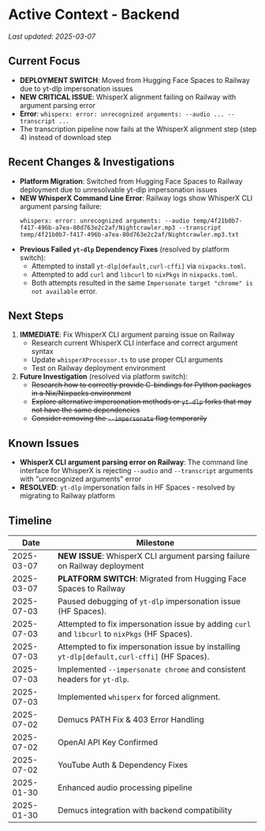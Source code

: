 # Active Context - Backend

_Last updated: 2025-03-07_

## Current Focus
- **DEPLOYMENT SWITCH**: Moved from Hugging Face Spaces to Railway due to yt-dlp impersonation issues
- **NEW CRITICAL ISSUE**: WhisperX alignment failing on Railway with argument parsing error
- **Error**: `whisperx: error: unrecognized arguments: --audio ... --transcript ...`
- The transcription pipeline now fails at the WhisperX alignment step (step 4) instead of download step

## Recent Changes & Investigations
- **Platform Migration**: Switched from Hugging Face Spaces to Railway deployment due to unresolvable yt-dlp impersonation issues
- **NEW WhisperX Command Line Error**: Railway logs show WhisperX CLI argument parsing failure:
  ```
  whisperx: error: unrecognized arguments: --audio temp/4f21b0b7-f417-496b-a7ea-80d763e2c2af/Nightcrawler.mp3 --transcript temp/4f21b0b7-f417-496b-a7ea-80d763e2c2af/Nightcrawler.mp3.txt
  ```
- **Previous Failed `yt-dlp` Dependency Fixes** (resolved by platform switch):
  - Attempted to install `yt-dlp[default,curl-cffi]` via `nixpacks.toml`.
  - Attempted to add `curl` and `libcurl` to `nixPkgs` in `nixpacks.toml`.
  - Both attempts resulted in the same `Impersonate target "chrome" is not available` error.

## Next Steps
1. **IMMEDIATE**: Fix WhisperX CLI argument parsing issue on Railway
   - Research current WhisperX CLI interface and correct argument syntax
   - Update `whisperXProcessor.ts` to use proper CLI arguments
   - Test on Railway deployment environment
2. **Future Investigation** (resolved via platform switch):
   - ~~Research how to correctly provide C-bindings for Python packages in a Nix/Nixpacks environment~~
   - ~~Explore alternative impersonation methods or `yt-dlp` forks that may not have the same dependencies~~
   - ~~Consider removing the `--impersonate` flag temporarily~~

## Known Issues
- **WhisperX CLI argument parsing error on Railway**: The command line interface for WhisperX is rejecting `--audio` and `--transcript` arguments with "unrecognized arguments" error
- **RESOLVED**: `yt-dlp` impersonation fails in HF Spaces - resolved by migrating to Railway platform

## Timeline
| Date       | Milestone                               |
|------------|-----------------------------------------|
| 2025-03-07 | **NEW ISSUE**: WhisperX CLI argument parsing failure on Railway deployment |
| 2025-03-07 | **PLATFORM SWITCH**: Migrated from Hugging Face Spaces to Railway |
| 2025-07-03 | Paused debugging of `yt-dlp` impersonation issue (HF Spaces). |
| 2025-07-03 | Attempted to fix impersonation issue by adding `curl` and `libcurl` to `nixPkgs` (HF Spaces). |
| 2025-07-03 | Attempted to fix impersonation issue by installing `yt-dlp[default,curl-cffi]` (HF Spaces). |
| 2025-07-03 | Implemented `--impersonate chrome` and consistent headers for `yt-dlp`. |
| 2025-07-03 | Implemented `whisperx` for forced alignment. |
| 2025-07-02 | Demucs PATH Fix & 403 Error Handling    |
| 2025-07-02 | OpenAI API Key Confirmed                |
| 2025-07-02 | YouTube Auth & Dependency Fixes         |
| 2025-01-30 | Enhanced audio processing pipeline      |
| 2025-01-30 | Demucs integration with backend compatibility |
